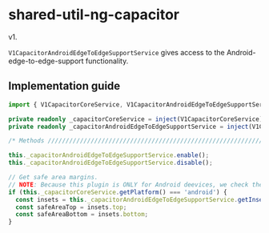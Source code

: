 # shared-util-ng-capacitor

v1.

`V1CapacitorAndroidEdgeToEdgeSupportService` gives access to the Android-edge-to-edge-support functionality.

## Implementation guide

```ts
import { V1CapacitorCoreService, V1CapacitorAndroidEdgeToEdgeSupportService } from '@x/shared-util-ng-capacitor';

private readonly _capacitorCoreService = inject(V1CapacitorCoreService);
private readonly _capacitorAndroidEdgeToEdgeSupportService = inject(V1CapacitorAndroidEdgeToEdgeSupportService);

/* Methods ////////////////////////////////////////////////////////////////// */

this._capacitorAndroidEdgeToEdgeSupportService.enable();
this._capacitorAndroidEdgeToEdgeSupportService.disable();

// Get safe area margins.
// NOTE: Because this plugin is ONLY for Android deevices, we check the platform.
if (this._capacitorCoreService.getPlatform() === 'android') {
  const insets = this._capacitorAndroidEdgeToEdgeSupportService.getInsets();
  const safeAreaTop = insets.top;
  const safeAreaBottom = insets.bottom;
}
```
